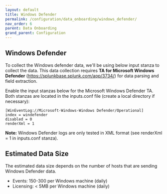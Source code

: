 ```yaml
---
layout: default
title: Windows Defender
permalink: /configuration/data_onboarding/windows_defender/
nav_order: 6
parent: Data Onboarding
grand_parent: Configuration
---
```



## **Windows Defender**

To collect the Windows defender data, we'll be using below input stanza to collect the data. This data collection requires **TA for Microsoft Windows Defender** (https://splunkbase.splunk.com/app/3734/) for data parsing and field extraction. 

Enable the input stanzas below for the Microsoft Windows Defender TA. Both stanzas are located in the inputs.conf file (create a local directory if necessary): 

    [WinEventLog://Microsoft-Windows-Windows Defender/Operational] 
    index = windefender 
    disabled = 0 
    renderXml = 1 

**Note:** Windows Defender logs are only tested in XML format (see renderXml = 1 in inputs.conf stanza).

## Estimated Data Size
The estimated data size depends on the number of hosts that are sending Windows Defender data. 

* Events: 150-300 per Windows machine (daily) 
* Licensing: < 5MB per Windows machine (daily)
